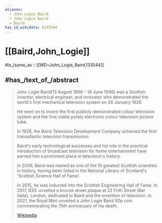 ```yaml
---
aliases:
  - John_Logie_Baird
  - John Logie Baird
  - Baird
has_id_wikidata: Q133544
---
```


# [[Baird,John_Logie]] 

#is_/same_as :: [[WD~John_Logie_Baird,133544]] 

## #has_/text_of_/abstract 

> John Logie Baird(13 August 1888 – 14 June 1946) was a Scottish inventor, electrical engineer, 
> and innovator who demonstrated the world's first mechanical television system 
> on 26 January 1926. 
> 
> He went on to invent the first publicly demonstrated colour television system 
> and the first viable purely electronic colour television picture tube.
>
> In 1928, the Baird Television Development Company 
> achieved the first transatlantic television transmission. 
> 
> Baird's early technological successes 
> and his role in the practical introduction of broadcast television for home entertainment 
> have earned him a prominent place in television's history.
>
> In 2006, Baird was named as one of the 10 greatest Scottish scientists in history, 
> having been listed in the National Library of Scotland's 'Scottish Science Hall of Fame'. 
> 
> In 2015, he was inducted into the Scottish Engineering Hall of Fame. 
> In 2017, IEEE unveiled a bronze street plaque at 22 Frith Street (Bar Italia), London, 
> dedicated to Baird and the invention of television. 
> In 2021, the Royal Mint unveiled a John Logie Baird 50p coin commemorating the 75th anniversary of his death.
>
> [Wikipedia](https://en.wikipedia.org/wiki/John%20Logie%20Baird) 
